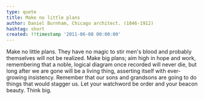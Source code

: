```yaml
---
type: quote
title: Make no little plans
author: Daniel Burnham, Chicago architect. (1846-1912)
hashtag: short
created: !!timestamp '2011-06-08 00:00:00'
---
```

Make no little plans. They have no magic to stir men's blood and probably themselves will not be realized. Make big plans; aim high in hope and work, remembering that a noble, logical diagram once recorded will never die, but long after we are gone will be a living thing, asserting itself with ever-growing insistency. Remember that our sons and grandsons are going to do things that would stagger us. Let your watchword be order and your beacon beauty. Think big.
